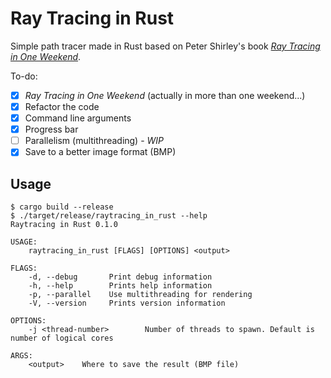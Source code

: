 # Ray Tracing in Rust

Simple path tracer made in Rust based on Peter Shirley's book
[_Ray Tracing in One Weekend_](https://raytracing.github.io/books/RayTracingInOneWeekend.html).

To-do:
- [x] _Ray Tracing in One Weekend_ (actually in more than one weekend...)
- [x] Refactor the code
- [x] Command line arguments
- [x] Progress bar
- [ ] Parallelism (multithreading) - *WIP*
- [x] Save to a better image format (BMP)

## Usage

```
$ cargo build --release
$ ./target/release/raytracing_in_rust --help
Raytracing in Rust 0.1.0

USAGE:
    raytracing_in_rust [FLAGS] [OPTIONS] <output>

FLAGS:
    -d, --debug       Print debug information
    -h, --help        Prints help information
    -p, --parallel    Use multithreading for rendering
    -V, --version     Prints version information

OPTIONS:
    -j <thread-number>        Number of threads to spawn. Default is number of logical cores

ARGS:
    <output>    Where to save the result (BMP file)
```
